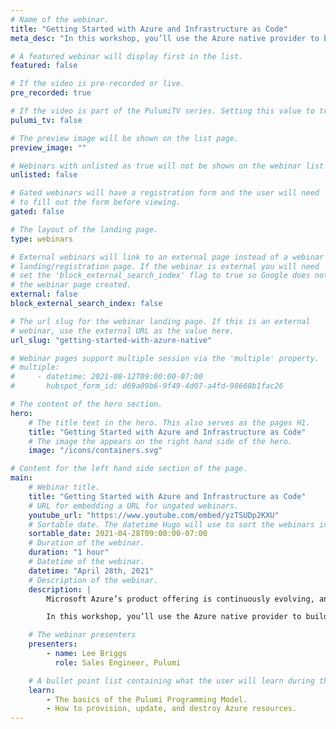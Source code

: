 ```yaml
---
# Name of the webinar.
title: "Getting Started with Azure and Infrastructure as Code"
meta_desc: "In this workshop, you’ll use the Azure native provider to build infrastructure using TypeScript SDK and examine some of the features not previously possible."

# A featured webinar will display first in the list.
featured: false

# If the video is pre-recorded or live.
pre_recorded: true

# If the video is part of the PulumiTV series. Setting this value to true will list the video in the "PulumiTV" section.
pulumi_tv: false

# The preview image will be shown on the list page.
preview_image: ""

# Webinars with unlisted as true will not be shown on the webinar list
unlisted: false

# Gated webinars will have a registration form and the user will need
# to fill out the form before viewing.
gated: false

# The layout of the landing page.
type: webinars

# External webinars will link to an external page instead of a webinar
# landing/registration page. If the webinar is external you will need
# set the 'block_external_search_index' flag to true so Google does not index
# the webinar page created.
external: false
block_external_search_index: false

# The url slug for the webinar landing page. If this is an external
# webinar, use the external URL as the value here.
url_slug: "getting-started-with-azure-native"

# Webinar pages support multiple session via the 'multiple' property.
# multiple:
#     - datetime: 2021-08-12T09:00:00-07:00
#       hubspot_form_id: d69a09b6-9f49-4d07-a4fd-98668b1fac26

# The content of the hero section.
hero:
    # The title text in the hero. This also serves as the pages H1.
    title: "Getting Started with Azure and Infrastructure as Code"
    # The image the appears on the right hand side of the hero.
    image: "/icons/containers.svg"

# Content for the left hand side section of the page.
main:
    # Webinar title.
    title: "Getting Started with Azure and Infrastructure as Code"
    # URL for embedding a URL for ungated webinars.
    youtube_url: "https://www.youtube.com/embed/yzTSUDp2KXU"
    # Sortable date. The datetime Hugo will use to sort the webinars in date order.
    sortable_date: 2021-04-28T09:00:00-07:00
    # Duration of the webinar.
    duration: "1 hour"
    # Datetime of the webinar.
    datetime: "April 28th, 2021"
    # Description of the webinar.
    description: |
        Microsoft Azure’s product offering is continuously evolving, and infrastructure tools often can’t keep up with the speed of innovation. Pulumi’s Azure Native provider is built directly from the Azure API, bringing power of familiar programming languages to Azure without sacrificing on latest features.

        In this workshop, you’ll use the Azure native provider to build infrastructure using Pulumi’s TypeScript SDK and examine some of the features not previously possible.

    # The webinar presenters
    presenters:
        - name: Lee Briggs
          role: Sales Engineer, Pulumi

    # A bullet point list containing what the user will learn during the webinar.
    learn:
        - The basics of the Pulumi Programming Model.
        - How to provision, update, and destroy Azure resources.
---
```

